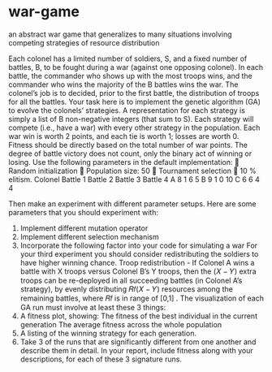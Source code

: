 # war-game
an abstract war game that generalizes to many situations involving competing strategies of resource distribution

Each colonel has a limited number of soldiers, S, and a fixed number of battles, B, to be fought during a war (against one opposing colonel). In each battle, the commander who shows up with the most troops wins, and the commander who wins the majority of the B battles wins the war. The colonel’s job is to decided, prior to the first battle, the distribution of troops for all the battles.
Your task here is to implement the genetic algorithm (GA) to evolve the colonels’ strategies.
A representation for each strategy is simply a list of B non-negative integers (that sum to S). Each strategy will compete (i.e., have a war) with every other strategy in the population. Each war win is worth 2 points, and each tie is worth 1; losses are worth 0. Fitness should be directly based on the total number of war points. The degree of battle victory does not count, only the binary act of winning or losing.
Use the following parameters in the default implementation:
 Random initialization
 Population size: 50
 Tournament selection
 10 % elitism.
Colonel Battle 1 Battle 2 Battle 3 Battle 4 
A 8 1 6 5
B 9 1 0 10 
C 6 6 4 4
                         
Then make an experiment with different parameter setups. Here are some parameters that you should experiment with:
1. Implement different mutation operator
2. Implement different selection mechanism
3. Incorporate the following factor into your code for simulating a war
For your third experiment you should consider redistributing the soldiers to have higher winning chance.
Troop redistribution - If Colonel A wins a battle with X troops versus Colonel B’s Y troops, then the (𝑋 − 𝑌) extra troops can be re-deployed in all succeeding battles (in Colonel A’s strategy), by evenly distributing 𝑅𝑓(𝑋 − 𝑌) resources among the remaining battles, where 𝑅𝑓 is in range of [0,1] .
The visualization of each GA run must involve at least these 3 things:
1. A fitness plot, showing:
The fitness of the best individual in the current generation
The average fitness across the whole population
2. A listing of the winning strategy for each generation.
3. Take 3 of the runs that are significantly different from one another and describe them
in detail. In your report, include fitness along with your descriptions, for each of these 3 signature runs.
